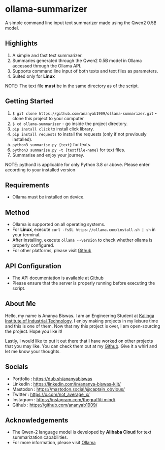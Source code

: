 # ollama-summarizer
A simple command line input text summarizer made using the Qwen2 0.5B model.

## Highlights
1. A simple and fast text summarizer.
2. Summaries generated through the Qwen2 0.5B model in Ollama accessed through the Ollama API.
3. Supports command line input of both texts and text files as parameters.
4. Suited only for __Linux__

NOTE: The text file __must__ be in the same directory as of the script. 

## Getting Started
1. `$ git clone https://github.com/ananyab1909/ollama-summarizer.git` - clone this project to your computer
2. `$ cd ollama-summarizer` - go inside the project directory.
3. `pip install click` to install click library.
4. `pip install requests` to install the requests (only if not previously installed).    
5. `python3 summarise.py {text}` for texts.
6. `python3 summarise.py -t {textfile-name}` for text files.
7. Summarise and enjoy your journey.

NOTE: python3 is applicable for only Python 3.8 or above. Please enter according to your installed version

## Requirements
- Ollama must be installed on device.

## Method
- Ollama is supported on all operating systems.
- For __Linux__, execute `curl -fsSL https://ollama.com/install.sh | sh` in your terminal.
- After installing, execute `ollama --version` to check whether ollama is properly configured.
- For other platforms, please visit [Github](https://github.com/ollama/ollama/tree/main)

## API Configuration
- The API documentation is available at [Github](https://github.com/ollama/ollama/tree/main)
- Please ensure that the server is properly running before executing the script.

## About Me
Hello, my name is Ananya Biswas. I am an Engineering Student at [Kalinga Institute of Industrial Technology](https://kiit.ac.in/). I enjoy making projects in my leisure time and this is one of them. Now that my this project is over, I am open-sourcing the project. Hope you like it!

Lastly, I would like to put it out there that I have worked on other projects that you may like. You can check them out at my [Github](https://github.com/ananyab1909/). Give it a whirl and let me know your thoughts.

## Socials
  - Portfolio : https://dub.sh/ananyabiswas
  - LinkedIn : https://linkedin.com/in/ananya-biswas-kiit/
  - Mastodon : https://mastodon.social/@captain_obvious/
  - Twitter : https://x.com/not_average_x/
  - Instagram : https://instagram.com/thegraffiti.mind/
  - Github : https://github.com/ananyab1909/

## Acknowledgements
- The Qwen-2 language model is developed by __Alibaba Cloud__ for text summarization capabilities.
- For more information, please visit [Ollama](https://ollama.com/)
